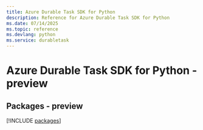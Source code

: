 ```yaml
---
title: Azure Durable Task SDK for Python
description: Reference for Azure Durable Task SDK for Python
ms.date: 07/14/2025
ms.topic: reference
ms.devlang: python
ms.service: durabletask
---
```

# Azure Durable Task SDK for Python - preview
## Packages - preview
[!INCLUDE [packages](durable-task-index.md)]